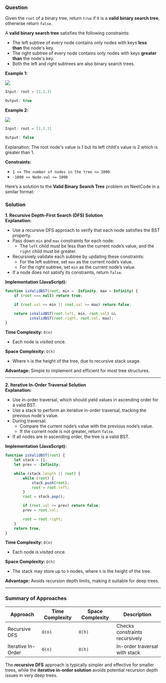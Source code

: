 ### Question
Given the `root` of a binary tree, return `true` if it is a **valid binary search tree**, otherwise return `false`.

A **valid binary search tree** satisfies the following constraints:

- The left subtree of every node contains only nodes with keys **less than** the node's key.
- The right subtree of every node contains only nodes with keys **greater than** the node's key.
- Both the left and right subtrees are also binary search trees.

**Example 1:**

![](https://imagedelivery.net/CLfkmk9Wzy8_9HRyug4EVA/18f9a316-8dc2-4e11-d304-51204454ac00/public)

```java
Input: root = [2,1,3]

Output: true
```


**Example 2:**

![](https://imagedelivery.net/CLfkmk9Wzy8_9HRyug4EVA/6f14cb8d-efad-4221-2beb-fba2b19c8a00/public)

```java
Input: root = [1,2,3]

Output: false
```


Explanation: The root node's value is 1 but its left child's value is 2 which is greater than 1.

**Constraints:**

- `1 <= The number of nodes in the tree <= 1000`.
- `-1000 <= Node.val <= 1000`

Here’s a solution to the **Valid Binary Search Tree** problem on NeetCode in a similar format:

### Solution

**1. Recursive Depth-First Search (DFS) Solution**  
**Explanation:**  
- Use a recursive DFS approach to verify that each node satisfies the BST property.
- Pass down `min` and `max` constraints for each node:
  - The `left` child must be less than the current node’s value, and the `right` child must be greater.
- Recursively validate each subtree by updating these constraints:
  - For the left subtree, set `max` as the current node’s value.
  - For the right subtree, set `min` as the current node’s value.
- If a node does not satisfy its constraints, return `false`.

**Implementation (JavaScript):**

```javascript
function isValidBST(root, min = -Infinity, max = Infinity) {
    if (root === null) return true;

    if (root.val <= min || root.val >= max) return false;

    return isValidBST(root.left, min, root.val) && 
           isValidBST(root.right, root.val, max);
}
```

**Time Complexity:** `O(n)`  
- Each node is visited once.

**Space Complexity:** `O(h)`  
- Where `h` is the height of the tree, due to recursive stack usage.

**Advantage:** Simple to implement and efficient for most tree structures.

---

**2. Iterative In-Order Traversal Solution**  
**Explanation:**  
- Use in-order traversal, which should yield values in ascending order for a valid BST.
- Use a stack to perform an iterative in-order traversal, tracking the previous node's value.
- During traversal:
  - Compare the current node’s value with the previous node’s value.
  - If the current node is not greater, return `false`.
- If all nodes are in ascending order, the tree is a valid BST.

**Implementation (JavaScript):**

```javascript
function isValidBST(root) {
    let stack = [];
    let prev = -Infinity;

    while (stack.length || root) {
        while (root) {
            stack.push(root);
            root = root.left;
        }
        root = stack.pop();

        if (root.val <= prev) return false;
        prev = root.val;

        root = root.right;
    }
    return true;
}
```

**Time Complexity:** `O(n)`  
- Each node is visited once.

**Space Complexity:** `O(h)`  
- The stack may store up to `h` nodes, where `h` is the height of the tree.

**Advantage:** Avoids recursion depth limits, making it suitable for deep trees.

---

### Summary of Approaches

| Approach              | Time Complexity | Space Complexity | Description                          |
|-----------------------|-----------------|------------------|--------------------------------------|
| Recursive DFS         | `O(n)`         | `O(h)`          | Checks constraints recursively       |
| Iterative In-Order    | `O(n)`         | `O(h)`          | In-order traversal with stack        |

The **recursive DFS** approach is typically simpler and effective for smaller trees, while the **iterative in-order solution** avoids potential recursion depth issues in very deep trees.
